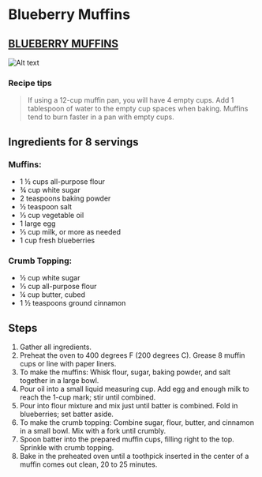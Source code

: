 # Blueberry Muffins
## [BLUEBERRY MUFFINS](https://www.allrecipes.com/recipe/6865/to-die-for-blueberry-muffins/)

![Alt text](https://www.allrecipes.com/thmb/g79bZ4j728REzuddhIMK00amUAM=/750x0/filters:no_upscale():max_bytes(150000):strip_icc():format(webp)/605913ToDieForBlueberryMuffinsPhotobycook4fun14x3-85870d9f5b0c4a5095f23580b0257c58.jpg)

### Recipe tips
>If using a 12-cup muffin pan, you will have 4 empty cups. Add 1 tablespoon of water to the empty cup spaces when baking. Muffins tend to burn faster in a pan with empty cups.

## Ingredients for 8 servings
### Muffins:
- 1 ½ cups all-purpose flour
- ¾ cup white sugar
- 2 teaspoons baking powder
- ½ teaspoon salt
- ⅓ cup vegetable oil
- 1 large egg
- ⅓ cup milk, or more as needed 
- 1 cup fresh blueberries
### Crumb Topping:
- ½ cup white sugar
- ⅓ cup all-purpose flour
- ¼ cup butter, cubed
- 1 ½ teaspoons ground cinnamon

## Steps
1. Gather all ingredients.
2. Preheat the oven to 400 degrees F (200 degrees C). Grease 8 muffin cups or line with paper liners.
3. To make the muffins: Whisk flour, sugar, baking powder, and salt together in a large bowl.
4. Pour oil into a small liquid measuring cup. Add egg and enough milk to reach the 1-cup mark; stir until combined.
5. Pour into flour mixture and mix just until batter is combined. Fold in blueberries; set batter aside.
6. To make the crumb topping: Combine sugar, flour, butter, and cinnamon in a small bowl. Mix with a fork until crumbly.
7. Spoon batter into the prepared muffin cups, filling right to the top. Sprinkle with crumb topping.
8. Bake in the preheated oven until a toothpick inserted in the center of a muffin comes out clean, 20 to 25 minutes.